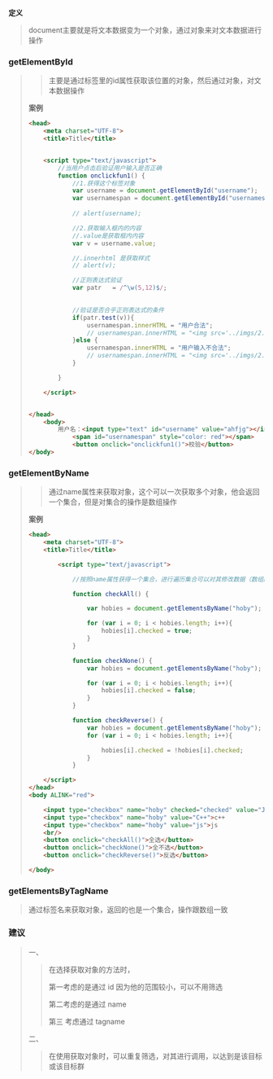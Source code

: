 **定义**

> document主要就是将文本数据变为一个对象，通过对象来对文本数据进行操作

### **getElementById**

> > 主要是通过标签里的id属性获取该位置的对象，然后通过对象，对文本数据操作
>
> **案例**
>
> ```html
> <head>
>     <meta charset="UTF-8">
>     <title>Title</title>
> 
> 
>     <script type="text/javascript">
>         //当用户点击后验证用户输入是否正确
>         function onclickfun1() {
>             //1.获得这个标签对象
>             var username = document.getElementById("username");
>             var usernamespan = document.getElementById("usernamespan");
>             
>             // alert(username);
> 
>             //2.获取输入框内的内容
>             //.value是获取框内内容
>             var v = username.value;
> 
>             //.innerhtml 是获取样式
>             // alert(v);
> 
>             //正则表达式验证
>             var patr   = /^\w(5,12)$/;
>             
> 
>             //验证是否合乎正则表达式的条件
>             if(patr.test(v)){
>                 usernamespan.innerHTML = "用户合法";
>                 // usernamespan.innerHTML = "<img src='../imgs/2.jpg' width = '15' height='15'>";
>             }else {
>                 usernamespan.innerHTML = "用户输入不合法";
>                 // usernamespan.innerHTML = "<img src='../imgs/2.jpg' width = '15' height='15'>";
>             }
> 
>         }
> 
>     </script>
> 
> 
> </head>
>     <body>
>         用户名：<input type="text" id="username" value="ahfjg"></input>
>             <span id="usernamespan" style="color: red"></span>
>             <button onclick="onclickfun1()">校验</button>
> </body>
> ```

### getElementByName

> > 通过name属性来获取对象，这个可以一次获取多个对象，他会返回一个集合，但是对集合的操作是数组操作
>
> **案例**
>
> ```html
> <head>
>     <meta charset="UTF-8">
>     <title>Title</title>
> 
>         <script type="text/javascript">
> 
>             //按照name属性获得一个集合，进行遍历集合可以对其修改数据（数组的遍历）
> 
>             function checkAll() {
> 
>                 var hobies = document.getElementsByName("hoby");
> 
>                 for (var i = 0; i < hobies.length; i++){
>                     hobies[i].checked = true;
>                 }
>             }
> 
>             function checkNone() {
>                 var hobies = document.getElementsByName("hoby");
> 
>                 for (var i = 0; i < hobies.length; i++){
>                     hobies[i].checked = false;
>                 }
>             }
> 
>             function checkReverse() {
>                 var hobies = document.getElementsByName("hoby");
>                 for (var i = 0; i < hobies.length; i++){
> 
>                     hobies[i].checked = !hobies[i].checked;
>                 }
>             }
> 
>     </script>
> </head>
> <body ALINK="red">
> 
>     <input type="checkbox" name="hoby" checked="checked" value="Java">1
>     <input type="checkbox" name="hoby" value="C++">c++
>     <input type="checkbox" name="hoby" value="js">js
>     <br/>
>     <button onclick="checkAll()">全选</button>
>     <button onclick="checkNone()">全不选</button>
>     <button onclick="checkReverse()">反选</button>
> 
> </body>
> ```

### getElementsByTagName

> 通过标签名来获取对象，返回的也是一个集合，操作跟数组一致

### 建议

> 一、
>
> > 在选择获取对象的方法时，
> >
> > 第一考虑的是通过 id 因为他的范围较小，可以不用筛选
> >
> > 第二考虑的是通过 name
> >
> > 第三 考虑通过 tagname 
>
> 二、
>
> > 在使用获取对象时，可以重复筛选，对其进行调用，以达到是该目标或该目标群
